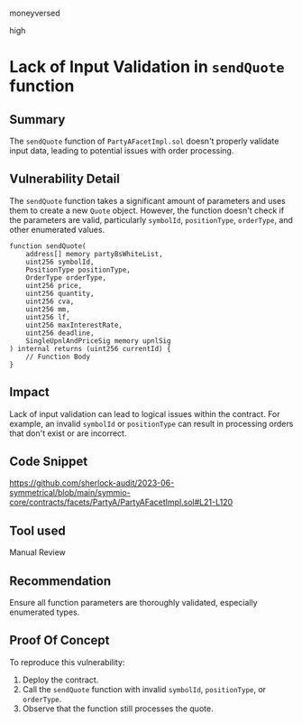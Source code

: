moneyversed

high

# Lack of Input Validation in `sendQuote` function

## Summary

The `sendQuote` function of `PartyAFacetImpl.sol` doesn't properly validate input data, leading to potential issues with order processing.

## Vulnerability Detail

The `sendQuote` function takes a significant amount of parameters and uses them to create a new `Quote` object. However, the function doesn't check if the parameters are valid, particularly `symbolId`, `positionType`, `orderType`, and other enumerated values.

```solidity
function sendQuote(
    address[] memory partyBsWhiteList,
    uint256 symbolId,
    PositionType positionType,
    OrderType orderType,
    uint256 price,
    uint256 quantity,
    uint256 cva,
    uint256 mm,
    uint256 lf,
    uint256 maxInterestRate,
    uint256 deadline,
    SingleUpnlAndPriceSig memory upnlSig
) internal returns (uint256 currentId) {
    // Function Body
}
```

## Impact

Lack of input validation can lead to logical issues within the contract. For example, an invalid `symbolId` or `positionType` can result in processing orders that don't exist or are incorrect.

## Code Snippet

https://github.com/sherlock-audit/2023-06-symmetrical/blob/main/symmio-core/contracts/facets/PartyA/PartyAFacetImpl.sol#L21-L120

## Tool used

Manual Review

## Recommendation

Ensure all function parameters are thoroughly validated, especially enumerated types.

## Proof Of Concept

To reproduce this vulnerability:

1. Deploy the contract.
2. Call the `sendQuote` function with invalid `symbolId`, `positionType`, or `orderType`.
3. Observe that the function still processes the quote.
